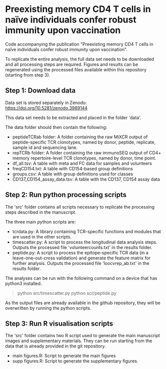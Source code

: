 # Preexisting memory CD4 T cells in naïve individuals confer robust immunity upon vaccination

Code accompanying the publication "Preexisting memory CD4 T cells in naïve individuals confer robust immunity upon vaccination".

To replicate the entire analysis, the full data set needs to be downloaded and all processing steps are required. Figures and results can be regenerated using the processed files available within this repository (starting from step 3).

## Step 1: Download data

Data set is stored separately in Zenodo:
https://doi.org/10.5281/zenodo.3989144

This data set needs to be extracted and placed in the folder 'data'.

The data folder should then contain the following:
* peptideTCRab folder: A folder containing the raw MiXCR output of peptide-specific TCR clonotypes, named by donor, peptide, replicate, sample id and sequencing lane.
* repTCRb folder: A folder containing the raw immunoSEQ output of CD4+ memory repertoire-level TCR clonotypes, named by donor, time point.
* df_all.tsv: A table with meta and FC data for samples and volunteers
* freqCD154.txt: A table with CD154-based group definitions
* groups.csv: A table with group definitions used for classes
* CD137_CD154_assay_data.tsv: A table with the CD137, CD154 assay data

## Step 2: Run python processing scripts

The 'src' folder contains all scripts necessary to replicate the processing steps described in the manuscript.

The three main python scripts are:
* tcrdata.py: A library containing TCR-specific functions and modules that are used in the other scripts.
* timescatter.py: A script to process the longitudinal data analysis steps. Outputs the processed file 'volunteercounts.txt' in the results folder.
* peptide.py: A script to process the epitope-specific TCR data (in a leave-one-out-cross validation) and generate the feature matrix for further analysis. Outputs the processed file 'loocvrep_ab.txt' in the results folder.

The analyses can be run with the following command on a device that has python3 installed.
> python src/timescatter.py
> python scr/peptide.py

As the output files are already available in the github repository, they will be overwritten by running the python scripts.

## Step 3: Run R visualisation scripts

The 'src' folder contains two R script used to generate the main manuscript images and supplementary materials. They can be run starting from the data that is already provided in the git repository.
* main figures.R: Script to generate the main figures
* supp figures.R: Script to generate the supplementary figures.
